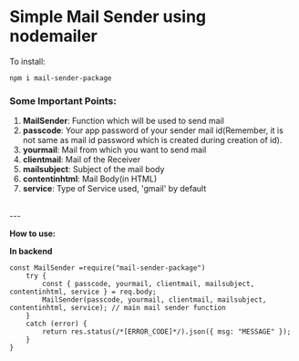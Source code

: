 # Simple Mail Sender using nodemailer

To install:<br/>
```
npm i mail-sender-package
```

### Some Important Points:<br/>
1. **MailSender**: Function which will be used to send mail
2. **passcode**: Your app password of your sender mail id(Remember, it is not same as mail id password which is created during creation of id).
3. **yourmail**: Mail from which you want to send mail
4. **clientmail**: Mail of the Receiver
5. **mailsubject**: Subject of the mail body
6. **contentinhtml**: Mail Body(in HTML)
7. **service**: Type of Service used, 'gmail' by default
<br/>
---


**How to use:** <br/>

**In backend**

```
const MailSender =require("mail-sender-package")
    try {
        const { passcode, yourmail, clientmail, mailsubject, contentinhtml, service } = req.body;
        MailSender(passcode, yourmail, clientmail, mailsubject, contentinhtml, service); // main mail sender function
    }
    catch (error) {
        return res.status(/*[ERROR_CODE]*/).json({ msg: "MESSAGE" });
    }
}
```